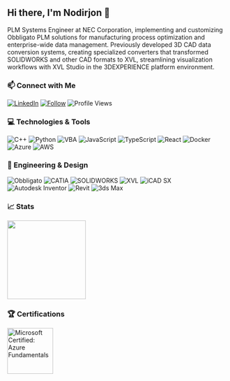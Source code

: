 ## Hi there, I'm Nodirjon 👋

PLM Systems Engineer at NEC Corporation, implementing and customizing Obbligato PLM solutions for manufacturing process optimization and enterprise-wide data management. Previously developed 3D CAD data conversion systems, creating specialized converters that transformed SOLIDWORKS and other CAD formats to XVL, streamlining visualization workflows with XVL Studio in the 3DEXPERIENCE platform environment.

### 📫 Connect with Me

[![LinkedIn](https://img.shields.io/badge/LinkedIn-%230077B5.svg?style=for-the-badge&logo=linkedin&logoColor=white)](https://www.linkedin.com/in/bnodir/ "Nodirjon Bakhronov | LinkedIn")
[![Follow](https://img.shields.io/github/followers/bnodir?logo=github&style=for-the-badge&label=Follow)](https://github.com/bnodir "Follow @bnodir on GitHub")
![Profile Views](https://komarev.com/ghpvc/?username=bnodir&style=for-the-badge&label=Profile%20Views&color=0077B5)

### 💻 Technologies & Tools

![C++](https://img.shields.io/badge/C++-%2300599C.svg?style=for-the-badge&logo=c%2B%2B&logoColor=white)
![Python](https://img.shields.io/badge/Python-%233776AB.svg?style=for-the-badge&logo=python&logoColor=white)
![VBA](https://img.shields.io/badge/VBA-%23217346.svg?style=for-the-badge&logo=microsoft-excel&logoColor=white)
![JavaScript](https://img.shields.io/badge/JavaScript-%23323330.svg?style=for-the-badge&logo=javascript&logoColor=%23F7DF1E)
![TypeScript](https://img.shields.io/badge/TypeScript-%23007ACC.svg?style=for-the-badge&logo=typescript&logoColor=white)
![React](https://img.shields.io/badge/React-%2320232a.svg?style=for-the-badge&logo=react&logoColor=%2361DAFB)
![Docker](https://img.shields.io/badge/Docker-%232496ED.svg?style=for-the-badge&logo=docker&logoColor=white)
![Azure](https://img.shields.io/badge/Azure-%230078D4.svg?style=for-the-badge&logo=microsoft-azure&logoColor=white)
![AWS](https://img.shields.io/badge/AWS-%23232F3E.svg?style=for-the-badge&logo=amazon-aws&logoColor=white)

### 🎨 Engineering & Design

![Obbligato](https://img.shields.io/badge/Obbligato_PLM-%23000000.svg?style=for-the-badge&logo=nec&logoColor=white)
![CATIA](https://img.shields.io/badge/CATIA-%23005386.svg?style=for-the-badge&logo=dassaultsystemes&logoColor=white)
![SOLIDWORKS](https://img.shields.io/badge/SOLIDWORKS-%23FF0000.svg?style=for-the-badge&logo=dassaultsystemes&logoColor=white)
![XVL](https://img.shields.io/badge/XVL-%23276DC3.svg?style=for-the-badge&logoColor=white)
![iCAD SX](https://img.shields.io/badge/iCAD_SX-%23444444.svg?style=for-the-badge&logoColor=white)
![Autodesk Inventor](https://img.shields.io/badge/Inventor-%23000.svg?style=for-the-badge&logo=autodesk&logoColor=white)
![Revit](https://img.shields.io/badge/Revit-%230696D7.svg?style=for-the-badge&logo=autodesk&logoColor=white)
![3ds Max](https://img.shields.io/badge/3ds_Max-%23008080.svg?style=for-the-badge&logo=autodesk&logoColor=white)

### 📈 Stats

<p float="left">
<img height="180em" src="https://github-readme-stats-git-masterrstaa-rickstaa.vercel.app/api?username=bnodir&show_icons=true&hide_border=true&&count_private=true&include_all_commits=true&title_color=0366d6&text_color=24292e&icon_color=0366d6&bg_color=ffffff" /> 
</p>

### 🏆 Certifications

<!--START_SECTION:badges-->
<a href="https://www.credly.com/badges/effc06ff-a1b8-4567-9a5e-ac84822ee274/public_url" title="Hack Together: RAG Hack 2024">
  <img src="https://images.credly.com/size/680x680/images/c8de44c7-9891-4bae-b3a7-a65ed1c28a2a/blob" alt="Microsoft Certified: Azure Fundamentals" width="105" height="105">
</a>
<!--END_SECTION:badges-->

